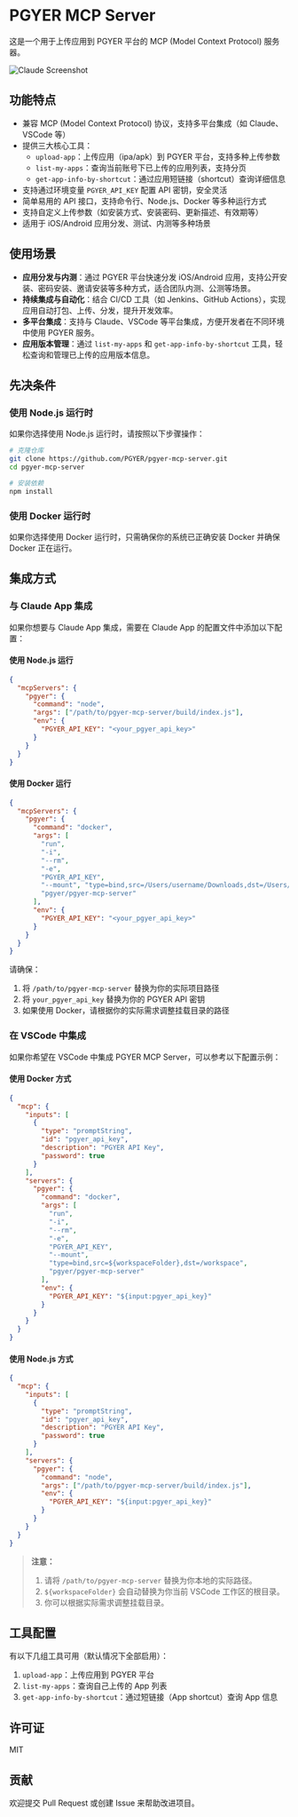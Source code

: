# PGYER MCP Server

这是一个用于上传应用到 PGYER 平台的 MCP (Model Context Protocol) 服务器。

![Claude Screenshot](https://raw.githubusercontent.com/PGYER/pgyer-mcp-server/refs/heads/main/assets/claude-screenshot.png)

## 功能特点

- 兼容 MCP (Model Context Protocol) 协议，支持多平台集成（如 Claude、VSCode 等）
- 提供三大核心工具：
  - `upload-app`：上传应用（ipa/apk）到 PGYER 平台，支持多种上传参数
  - `list-my-apps`：查询当前账号下已上传的应用列表，支持分页
  - `get-app-info-by-shortcut`：通过应用短链接（shortcut）查询详细信息
- 支持通过环境变量 `PGYER_API_KEY` 配置 API 密钥，安全灵活
- 简单易用的 API 接口，支持命令行、Node.js、Docker 等多种运行方式
- 支持自定义上传参数（如安装方式、安装密码、更新描述、有效期等）
- 适用于 iOS/Android 应用分发、测试、内测等多种场景

## 使用场景

- **应用分发与内测**：通过 PGYER 平台快速分发 iOS/Android 应用，支持公开安装、密码安装、邀请安装等多种方式，适合团队内测、公测等场景。
- **持续集成与自动化**：结合 CI/CD 工具（如 Jenkins、GitHub Actions），实现应用自动打包、上传、分发，提升开发效率。
- **多平台集成**：支持与 Claude、VSCode 等平台集成，方便开发者在不同环境中使用 PGYER 服务。
- **应用版本管理**：通过 `list-my-apps` 和 `get-app-info-by-shortcut` 工具，轻松查询和管理已上传的应用版本信息。

## 先决条件

### 使用 Node.js 运行时

如果你选择使用 Node.js 运行时，请按照以下步骤操作：

```bash
# 克隆仓库
git clone https://github.com/PGYER/pgyer-mcp-server.git
cd pgyer-mcp-server

# 安装依赖
npm install
```

### 使用 Docker 运行时

如果你选择使用 Docker 运行时，只需确保你的系统已正确安装 Docker 并确保 Docker 正在运行。

## 集成方式

### 与 Claude App 集成

如果你想要与 Claude App 集成，需要在 Claude App 的配置文件中添加以下配置：

#### 使用 Node.js 运行

```json
{
  "mcpServers": {
    "pgyer": {
      "command": "node",
      "args": ["/path/to/pgyer-mcp-server/build/index.js"],
      "env": {
        "PGYER_API_KEY": "<your_pgyer_api_key>"
      }
    }
  }
}
```

#### 使用 Docker 运行

```json
{
  "mcpServers": {
    "pgyer": {
      "command": "docker",
      "args": [
        "run",
        "-i",
        "--rm",
        "-e",
        "PGYER_API_KEY",
        "--mount", "type=bind,src=/Users/username/Downloads,dst=/Users/username/Downloads",
        "pgyer/pgyer-mcp-server"
      ],
      "env": {
        "PGYER_API_KEY": "<your_pgyer_api_key>"
      }
    }
  }
}
```

请确保：
1. 将 `/path/to/pgyer-mcp-server` 替换为你的实际项目路径
2. 将 `your_pgyer_api_key` 替换为你的 PGYER API 密钥
3. 如果使用 Docker，请根据你的实际需求调整挂载目录的路径

### 在 VSCode 中集成

如果你希望在 VSCode 中集成 PGYER MCP Server，可以参考以下配置示例：

#### 使用 Docker 方式

```json
{
  "mcp": {
    "inputs": [
      {
        "type": "promptString",
        "id": "pgyer_api_key",
        "description": "PGYER API Key",
        "password": true
      }
    ],
    "servers": {
      "pgyer": {
        "command": "docker",
        "args": [
          "run",
          "-i",
          "--rm",
          "-e",
          "PGYER_API_KEY",
          "--mount",
          "type=bind,src=${workspaceFolder},dst=/workspace",
          "pgyer/pgyer-mcp-server"
        ],
        "env": {
          "PGYER_API_KEY": "${input:pgyer_api_key}"
        }
      }
    }
  }
}
```

#### 使用 Node.js 方式

```json
{
  "mcp": {
    "inputs": [
      {
        "type": "promptString",
        "id": "pgyer_api_key",
        "description": "PGYER API Key",
        "password": true
      }
    ],
    "servers": {
      "pgyer": {
        "command": "node",
        "args": ["/path/to/pgyer-mcp-server/build/index.js"],
        "env": {
          "PGYER_API_KEY": "${input:pgyer_api_key}"
        }
      }
    }
  }
}
```

> **注意：**
> 1. 请将 `/path/to/pgyer-mcp-server` 替换为你本地的实际路径。
> 2. `${workspaceFolder}` 会自动替换为你当前 VSCode 工作区的根目录。
> 3. 你可以根据实际需求调整挂载目录。

## 工具配置

有以下几组工具可用（默认情况下全部启用）：

1. `upload-app`：上传应用到 PGYER 平台
2. `list-my-apps`：查询自己上传的 App 列表
3. `get-app-info-by-shortcut`：通过短链接（App shortcut）查询 App 信息

## 许可证

MIT

## 贡献

欢迎提交 Pull Request 或创建 Issue 来帮助改进项目。 
